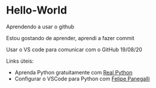 # Hello-World
Aprendendo a usar o github

Estou gostando de aprender, aprendi a fazer commit

Usar o VS code para comunicar com o GitHub 19/08/20

Links úteis:
* Aprenda Python gratuitamente com [Real Python](https://realpython.com/free-courses-march-2020)
* Configurar o VSCode para Python com [Felipe Panegalli](https://dev.to/felipepanegalli/migrando-do-pycharm-para-o-vscode-f7m)
